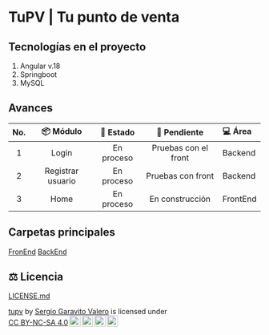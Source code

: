 # TuPV | Tu punto de venta

## Tecnologías en el proyecto
1. Angular v.18
1. Springboot
1. MySQL

## Avances
|No.| 📦 Módulo | 🚩 Estado | 🚧 Pendiente | 💻 Área |
|:-:|:---------:|:---------:|:--------------:|:------|
| 1  | Login      | En proceso | Pruebas con el front| Backend |
| 2  | Registrar usuario| En proceso | Pruebas con front | Backend |
| 3  | Home | En proceso | En construcción | FrontEnd |

## Carpetas principales
[FronEnd]('./FrontEnd/tupv')
[BackEnd]('./BackEnd/tupv/src/main/java/com/segavadev/tupv')

## ⚖️ Licencia
[LICENSE.md]('./LICENSE.md')

<p xmlns:cc="http://creativecommons.org/ns#" xmlns:dct="http://purl.org/dc/terms/"><a property="dct:title" rel="cc:attributionURL" href="https://github.com/SegavaDev/tupv">tupv</a> by <a rel="cc:attributionURL dct:creator" property="cc:attributionName" href="https://github.com/SegavaDev">Sergio Garavito Valero</a> is licensed under <a href="https://creativecommons.org/licenses/by-nc-sa/4.0/?ref=chooser-v1" target="_blank" rel="license noopener noreferrer" style="display:inline-block;">CC BY-NC-SA 4.0<img style="height:22px!important;margin-left:3px;vertical-align:text-bottom;" src="https://mirrors.creativecommons.org/presskit/icons/cc.svg?ref=chooser-v1" alt=""><img style="height:22px!important;margin-left:3px;vertical-align:text-bottom;" src="https://mirrors.creativecommons.org/presskit/icons/by.svg?ref=chooser-v1" alt=""><img style="height:22px!important;margin-left:3px;vertical-align:text-bottom;" src="https://mirrors.creativecommons.org/presskit/icons/nc.svg?ref=chooser-v1" alt=""><img style="height:22px!important;margin-left:3px;vertical-align:text-bottom;" src="https://mirrors.creativecommons.org/presskit/icons/sa.svg?ref=chooser-v1" alt=""></a></p>
